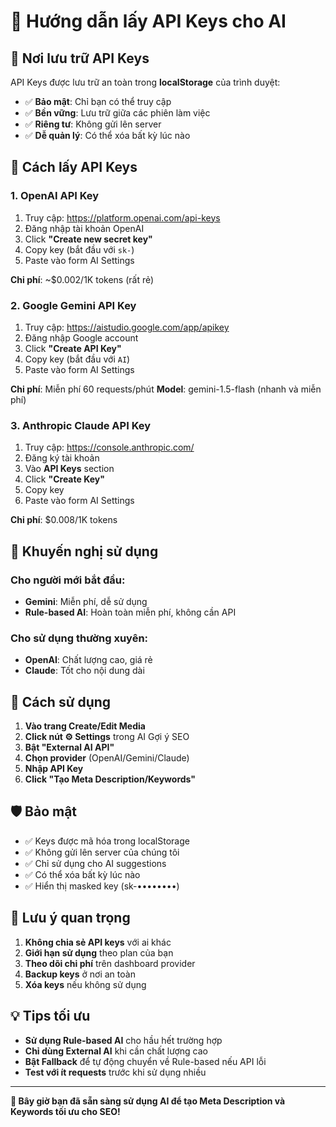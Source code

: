 # 🔐 Hướng dẫn lấy API Keys cho AI

## 📍 **Nơi lưu trữ API Keys**

API Keys được lưu trữ an toàn trong **localStorage** của trình duyệt:
- ✅ **Bảo mật**: Chỉ bạn có thể truy cập
- ✅ **Bền vững**: Lưu trữ giữa các phiên làm việc
- ✅ **Riêng tư**: Không gửi lên server
- ✅ **Dễ quản lý**: Có thể xóa bất kỳ lúc nào

## 🤖 **Cách lấy API Keys**

### 1. **OpenAI API Key**
1. Truy cập: https://platform.openai.com/api-keys
2. Đăng nhập tài khoản OpenAI
3. Click **"Create new secret key"**
4. Copy key (bắt đầu với `sk-`)
5. Paste vào form AI Settings

**Chi phí**: ~$0.002/1K tokens (rất rẻ)

### 2. **Google Gemini API Key**
1. Truy cập: https://aistudio.google.com/app/apikey
2. Đăng nhập Google account
3. Click **"Create API Key"**
4. Copy key (bắt đầu với `AI`)
5. Paste vào form AI Settings

**Chi phí**: Miễn phí 60 requests/phút
**Model**: gemini-1.5-flash (nhanh và miễn phí)

### 3. **Anthropic Claude API Key**
1. Truy cập: https://console.anthropic.com/
2. Đăng ký tài khoản
3. Vào **API Keys** section
4. Click **"Create Key"**
5. Copy key
6. Paste vào form AI Settings

**Chi phí**: $0.008/1K tokens

## 🎯 **Khuyến nghị sử dụng**

### **Cho người mới bắt đầu:**
- **Gemini**: Miễn phí, dễ sử dụng
- **Rule-based AI**: Hoàn toàn miễn phí, không cần API

### **Cho sử dụng thường xuyên:**
- **OpenAI**: Chất lượng cao, giá rẻ
- **Claude**: Tốt cho nội dung dài

## 🔧 **Cách sử dụng**

1. **Vào trang Create/Edit Media**
2. **Click nút ⚙️ Settings** trong AI Gợi ý SEO
3. **Bật "External AI API"**
4. **Chọn provider** (OpenAI/Gemini/Claude)
5. **Nhập API Key**
6. **Click "Tạo Meta Description/Keywords"**

## 🛡️ **Bảo mật**

- ✅ Keys được mã hóa trong localStorage
- ✅ Không gửi lên server của chúng tôi
- ✅ Chỉ sử dụng cho AI suggestions
- ✅ Có thể xóa bất kỳ lúc nào
- ✅ Hiển thị masked key (sk-••••••••)

## 🚨 **Lưu ý quan trọng**

1. **Không chia sẻ API keys** với ai khác
2. **Giới hạn sử dụng** theo plan của bạn
3. **Theo dõi chi phí** trên dashboard provider
4. **Backup keys** ở nơi an toàn
5. **Xóa keys** nếu không sử dụng

## 💡 **Tips tối ưu**

- **Sử dụng Rule-based AI** cho hầu hết trường hợp
- **Chỉ dùng External AI** khi cần chất lượng cao
- **Bật Fallback** để tự động chuyển về Rule-based nếu API lỗi
- **Test với ít requests** trước khi sử dụng nhiều

---

**🎉 Bây giờ bạn đã sẵn sàng sử dụng AI để tạo Meta Description và Keywords tối ưu cho SEO!**
